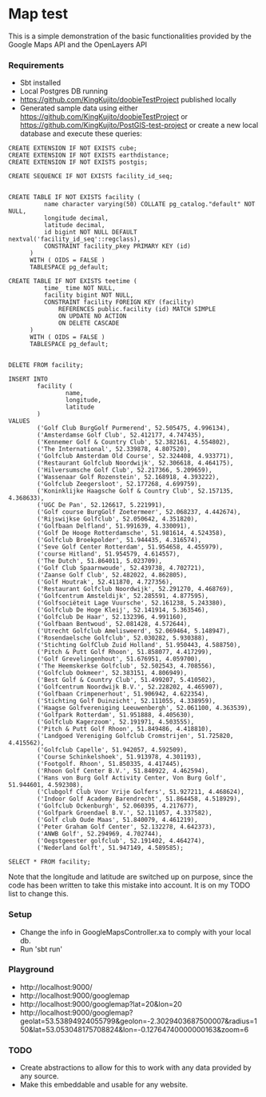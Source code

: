 # Map test
This is a simple demonstration of the basic functionalities provided by the Google Maps API and the OpenLayers API

### Requirements
- Sbt installed
- Local Postgres DB running
- https://github.com/KingKujito/doobieTestProject published locally
- Generated sample data using either https://github.com/KingKujito/doobieTestProject or https://github.com/KingKujito/PostGIS-test-project or create a new local database and execute these queries:
```
CREATE EXTENSION IF NOT EXISTS cube;
CREATE EXTENSION IF NOT EXISTS earthdistance;
CREATE EXTENSION IF NOT EXISTS postgis;

CREATE SEQUENCE IF NOT EXISTS facility_id_seq;


CREATE TABLE IF NOT EXISTS facility (
		  name character varying(50) COLLATE pg_catalog."default" NOT NULL,
		  longitude decimal,
		  latitude decimal,
		  id bigint NOT NULL DEFAULT nextval('facility_id_seq'::regclass),
		  CONSTRAINT facility_pkey PRIMARY KEY (id)
	  )
	  WITH ( OIDS = FALSE )
	  TABLESPACE pg_default;

CREATE TABLE IF NOT EXISTS teetime (
		  time_ time NOT NULL,
		  facility bigint NOT NULL,
		  CONSTRAINT facility FOREIGN KEY (facility)
			  REFERENCES public.facility (id) MATCH SIMPLE
			  ON UPDATE NO ACTION
			  ON DELETE CASCADE
	  )
	  WITH ( OIDS = FALSE )
	  TABLESPACE pg_default;


DELETE FROM facility;

INSERT INTO
        facility (
                name,
                longitude,
                latitude
        )
VALUES
        ('Golf Club BurgGolf Purmerend', 52.505475, 4.996134),
        ('Amsterdamse Golf Club', 52.412177, 4.747435),
        ('Kennemer Golf & Country Club', 52.382161, 4.554802),
        ('The International', 52.339878, 4.807520),
        ('Golfclub Amsterdam Old Course', 52.324408, 4.933771),
        ('Restaurant Golfclub Noordwijk', 52.306618, 4.464175),
        ('Hilversumsche Golf Club', 52.217366, 5.209659),
        ('Wassenaar Golf Rozenstein', 52.168918, 4.393222),
        ('Golfclub Zeegersloot', 52.177268, 4.699759),
        ('Koninklijke Haagsche Golf & Country Club', 52.157135, 4.368633),
        ('UGC De Pan', 52.126617, 5.221991),
        ('Golf course BurgGolf Zoetermeer', 52.068237, 4.442674),
        ('Rijswijkse Golfclub', 52.050642, 4.351820),
        ('Golfbaan Delfland', 51.991639, 4.330091),
        ('Golf De Hooge Rotterdamsche', 51.981614, 4.524358),
        ('Golfclub Broekpolder', 51.944435, 4.316574),
        ('Seve Golf Center Rotterdam', 51.954658, 4.455979),
        ('course Hitland', 51.954579, 4.614557),
        ('The Dutch', 51.864011, 5.023709),
        ('Golf Club Spaarnwoude', 52.439738, 4.702721),
        ('Zaanse Golf Club', 52.482022, 4.862805),
        ('Golf Houtrak', 52.411870, 4.727356),
        ('Restaurant Golfclub Noordwijk', 52.291270, 4.468769),
        ('Golfcentrum Amsteldijk', 52.285591, 4.877595),
        ('Golfsociëteit Lage Vuursche', 52.161238, 5.243380),
        ('Golfclub De Hoge Kleij', 52.141914, 5.363546),
        ('Golfclub De Haar', 52.132396, 4.991160),
        ('Golfbaan Bentwoud', 52.081428, 4.572644),
        ('Utrecht Golfclub Amelisweerd', 52.069464, 5.148947),
        ('Rosendaelsche Golfclub', 52.030282, 5.930388),
        ('Stichting GolfClub Zuid Holland', 51.950443, 4.588750),
        ('Pitch & Putt Golf Rhoon', 51.858077, 4.417299),
        ('Golf Grevelingenhout', 51.676951, 4.059700),
        ('The Heemskerkse Golfclub', 52.502543, 4.708556),
        ('Golfclub Ookmeer', 52.383151, 4.806949),
        ('Best Golf & Country Club', 51.499207, 5.410502),
        ('Golfcentrum Noordwijk B.V.', 52.228202, 4.465907),
        ('Golfbaan Crimpenerhout', 51.906942, 4.622354),
        ('Stichting Golf Duinzicht', 52.111055, 4.338959),
        ('Haagse Golfvereniging Leeuwenbergh', 52.061100, 4.363539),
        ('Golfpark Rotterdam', 51.951888, 4.405630),
        ('Golfclub Kagerzoom', 52.191971, 4.503555),
        ('Pitch & Putt Golf Rhoon', 51.849486, 4.418810),
        ('Landgoed Vereniging Golfclub Cromstrijen', 51.725820, 4.415562),
        ('Golfclub Capelle', 51.942057, 4.592509),
        ('Course Schinkelshoek', 51.913978, 4.301193),
        ('Footgolf. Rhoon', 51.850335, 4.417445),
        ('Rhoon Golf Center B.V.', 51.840922, 4.462594),
        ('Hans von Burg Golf Activity Center, Von Burg Golf', 51.944601, 4.592308),
        ('Clubgolf Club Voor Vrije Golfers', 51.927211, 4.468624),
        ('Indoor Golf Academy Barendrecht', 51.864458, 4.518929),
        ('Golfclub Ockenburgh', 52.060395, 4.217677),
        ('Golfpark Groendael B.V.', 52.111057, 4.337582),
        ('Golf club Oude Maas', 51.840079, 4.461219),
        ('Peter Graham Golf Center', 52.132278, 4.642373),
        ('ANWB Golf', 52.294969, 4.702744),
        ('Oegstgeester golfclub', 52.191402, 4.464274),
        ('Nederland Golft', 51.947149, 4.589585);
		
SELECT * FROM facility;
```
Note that the longitude and latitude are switched up on purpose, since the code has been written to take this mistake into account. It is on my TODO list to change this.

### Setup
- Change the info in GoogleMapsController.xa to comply with your local db.
- Run 'sbt run'

### Playground
- http://localhost:9000/
- http://localhost:9000/googlemap
- http://localhost:9000/googlemap?lat=20&lon=20
- http://localhost:9000/googlemap?geolat=53.53894924055799&geolon=-2.3029403687500007&radius=150&lat=53.053048175708824&lon=-0.12764740000000163&zoom=6

### TODO
- Create abstractions to allow for this to work with any data provided by any source.
- Make this embeddable and usable for any website.
